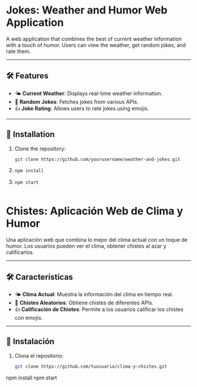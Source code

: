 # Jokes: Weather and Humor Web Application

A web application that combines the best of current weather information with a touch of humor. Users can view the weather, get random jokes, and rate them.

---

## 🛠️ Features

- 🌤️ **Current Weather**: Displays real-time weather information.
- 🤣 **Random Jokes**: Fetches jokes from various APIs.
- 👍 **Joke Rating**: Allows users to rate jokes using emojis.

---

## 🚀 Installation

1. Clone the repository:
   ```bash
   git clone https://github.com/yourusername/weather-and-jokes.git
2. 
   ```bash
   npm install
3. 
   ```bash
   npm start



# Chistes: Aplicación Web de Clima y Humor

Una aplicación web que combina lo mejor del clima actual con un toque de humor. Los usuarios pueden ver el clima, obtener chistes al azar y calificarlos.

---

## 🛠️ Características

- 🌤️ **Clima Actual**: Muestra la información del clima en tiempo real.
- 🤣 **Chistes Aleatorios**: Obtiene chistes de diferentes APIs.
- 👍 **Calificación de Chistes**: Permite a los usuarios calificar los chistes con emojis.

---

## 🚀 Instalación

1. Clona el repositorio:
   ```bash
   git clone https://github.com/tuusuario/clima-y-chistes.git
npm install
npm start
